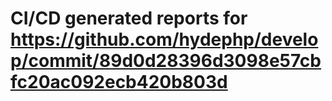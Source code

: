 # CI/CD generated reports for https://github.com/hydephp/develop/commit/89d0d28396d3098e57cbfc20ac092ecb420b803d
